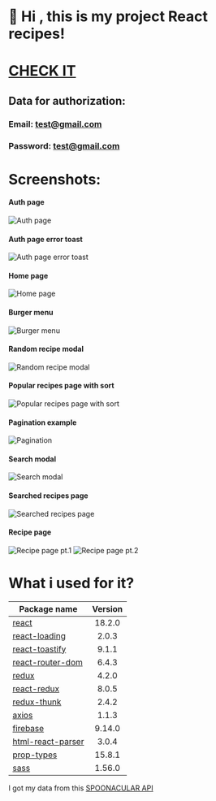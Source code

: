 # 👋 Hi , this is my project React recipes!
# [CHECK IT](https://react-recipes-app-one.vercel.app/)

## Data for authorization:
### Email: test@gmail.com
### Password: test@gmail.com

# Screenshots:
#### Auth page
![](https://i.ibb.co/ZfDSWVF/authPage.png "Auth page")
#### Auth page error toast
![](https://i.ibb.co/ZfDSWVF/authPage.png "Auth page error toast")
#### Home page
![](https://i.ibb.co/L5Hmr5b/homePage.png "Home page")
#### Burger menu
![](https://i.ibb.co/SNZhwNn/burger-Menu.png "Burger menu")
#### Random recipe modal
![](https://i.ibb.co/N7Z8fDf/random-Recipe-button.png "Random recipe modal")
#### Popular recipes page with sort
![](https://i.ibb.co/dfCs9P8/popular-Page.png "Popular recipes page with sort")
#### Pagination example
![](https://i.ibb.co/Gs4QxZ1/pagination-Popular-page.png "Pagination")
#### Search modal
![](https://i.ibb.co/zRYjWVW/Home-Search.png "Search modal")
#### Searched recipes page
![](https://i.ibb.co/mFVF235/searched-Recipes-page.png "Searched recipes page")
#### Recipe page
![](https://i.ibb.co/T1jB0pB/recipe-Page1.png "Recipe page pt.1")
![](https://i.ibb.co/xYZV1js/recipe-Page2.png "Recipe page pt.2")

# What i used for it?

| Package name                                                        | Version  | 
| --------------------------------------------------------------------|:--------:|
|[react](https://www.npmjs.com/package/react)                         | 18.2.0   |
|[react-loading](https://www.npmjs.com/package/react-loading)         | 2.0.3    |
|[react-toastify](https://www.npmjs.com/package/react-toastify)       | 9.1.1    |
|[react-router-dom](https://www.npmjs.com/package/react-router-dom)   | 6.4.3    |
|[redux](https://www.npmjs.com/package/redux)                         | 4.2.0    |  
|[react-redux](https://www.npmjs.com/package/react-redux)             | 8.0.5    | 
|[redux-thunk](https://www.npmjs.com/package/redux-thunk)             | 2.4.2    | 
|[axios](https://www.npmjs.com/package/axios)                         | 1.1.3    | 
|[firebase](https://www.npmjs.com/package/firebase)                   | 9.14.0   | 
|[html-react-parser](https://www.npmjs.com/package/html-react-parser) | 3.0.4    |
|[prop-types](https://www.npmjs.com/package/prop-types)               | 15.8.1   |
|[sass](https://www.npmjs.com/package/sass)                           | 1.56.0   |

I got my data from this [SPOONACULAR API](https://spoonacular.com/food-api)
